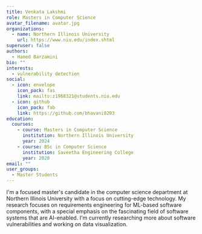 ```yaml
---
title: Venkata Lakshmi
role: Masters in Computer Science
avatar_filename: avatar.jpg
organizations:
  - name: Northern Illinois University
    url: https://www.niu.edu/index.shtml
superuser: false
authors:
  - Hamed Barzamini
bio: ""
interests:
  - vulnerability detection
social:
  - icon: envelope
    icon_pack: fas
    link: mailto:z1968321@students.niu.edu
  - icon: github
    icon_pack: fab
    link: https://github.com/bhavani0203
education:
  courses:
    - course: Masters in Computer Science
      institution: Northern Illinois University
      year: 2024
    - course: BSc in Computer Science
      institution: Saveetha Engineering College
      year: 2020
email: ""
user_groups:
  - Master Students
---
```

I'm a focused master's candidate in the computer science department at Northern Illinois University with a focus on cutting-edge technology. My research focuses on requirements engineering for ML-based software components, with a special emphasis on the fascinating field of software systems that are AI-enabled. I'm currently researching more about software vulnerabilities and working on data visualization.